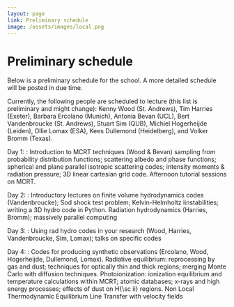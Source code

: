 ```yaml
---
layout: page
link: Preliminary schedule
image: /assets/images/local.png
---
```


# Preliminary schedule

Below is a preliminary schedule for the school. A more detailed schedule
will be posted in due time.

Currently, the following people are scheduled to lecture (this list is preliminary and might change): Kenny Wood (St. Andrews), Tim
Harries (Exeter), Barbara Ercolano (Munich), Antonia Bevan (UCL), Bert
Vandenbroucke (St. Andrews), Stuart Sim (QUB), Michiel Hogerheijde
(Leiden), Ollie Lomax (ESA), Kees Dullemond (Heidelberg), and Volker Bromm (Texas).

Day 1:
: Introduction to MCRT techniques (Wood &amp; Bevan)
  sampling from probability distribution functions; scattering albedo
  and phase functions; spherical and plane parallel isotropic
  scattering codes; intensity moments &amp; radiation pressure; 3D linear
  cartesian grid code. Afternoon tutorial sessions on MCRT.

Day 2:
: Introductory lectures on finite volume
  hydrodynamics codes (Vandenbroucke); Sod shock test problem;
  Kelvin-Helmholtz iinstabilities; writing a 3D hydro code in
  Python. Radiation hydrodynamics (Harries, Bromm); massively
  parallel computing

Day 3:
: Using rad hydro codes in your research (Wood,
  Harries, Vandenbroucke, Sim, Lomax); talks on specific codes

Day 4:
: Codes for producing synthetic observations
  (Ercolano, Wood, Hogerheijde, Dullemond, Lomax). Radiative
  equilibrium: reprocessing by gas and dust; techniques for optically
  thin and thick regions; merging Monte Carlo with diffusion
  techniques. Photoionization: ionization equilibrium and temperature
  calculations within MCRT; atomic databases; x-rays and high energy
  processes; effects of dust on H{\sc ii} regions. Non Local
  Thermodynamic Equilibrium Line Transfer with velocity fields
